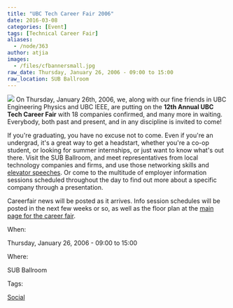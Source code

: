 ```yaml
---
title: "UBC Tech Career Fair 2006"
date: 2016-03-08
categories: [Event]
tags: [Technical Career Fair]
aliases:
  - /node/363
author: atjia
images:
  - /files/cfbannersmall.jpg
raw_date: Thursday, January 26, 2006 - 09:00 to 15:00
raw_location: SUB Ballroom
---
```


[![](/files/cfbannersmall.jpg)](//cf06.ubccsss.org/) On Thursday, January 26th, 2006, we, along with our fine friends in UBC Engineering Physics and UBC IEEE, are putting on the **12th Annual UBC Tech Career Fair** with 18 companies confirmed, and many more in waiting. Everybody, both past and present, and in any discipline is invited to come!

If you're graduating, you have no excuse not to come. Even if you're an undergrad, it's a great way to get a headstart, whether you're a co-op student, or looking for summer internships, or just want to know what's out there. Visit the SUB Ballroom, and meet representatives from local technology companies and firms, and use those networking skills and [elevator speeches](http://www.creativekeys.net/PowerfulPresentations/article1024.html). Or come to the multitude of employer information sessions scheduled throughout the day to find out more about a specific company through a presentation.

Careerfair news will be posted as it arrives. Info session schedules will be posted in the next few weeks or so, as well as the floor plan at the [main page for the career fair](//cf06.ubccsss.org/).

When: 

Thursday, January 26, 2006 - 09:00 to 15:00

Where: 

SUB Ballroom

Tags: 

[Social](/social)
